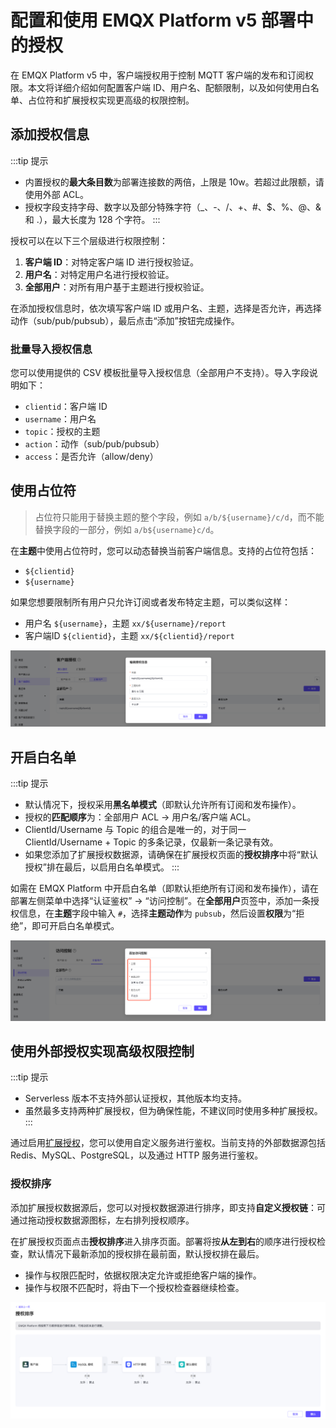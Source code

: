 # 配置和使用 EMQX Platform v5 部署中的授权

在 EMQX Platform v5 中，客户端授权用于控制 MQTT 客户端的发布和订阅权限。本文将详细介绍如何配置客户端 ID、用户名、配额限制，以及如何使用白名单、占位符和扩展授权实现更高级的权限控制。

## 添加授权信息

:::tip 提示

- 内置授权的**最大条目数**为部署连接数的两倍，上限是 10w。若超过此限额，请使用外部 ACL。
- 授权字段支持字母、数字以及部分特殊字符（_、-、/、+、#、$、%、@、& 和 .），最大长度为 128 个字符。
:::

授权可以在以下三个层级进行权限控制：

1. **客户端 ID**：对特定客户端 ID 进行授权验证。
2. **用户名**：对特定用户名进行授权验证。
3. **全部用户**：对所有用户基于主题进行授权验证。

在添加授权信息时，依次填写客户端 ID 或用户名、主题，选择是否允许，再选择动作（sub/pub/pubsub），最后点击“添加”按钮完成操作。

### 批量导入授权信息

您可以使用提供的 CSV 模板批量导入授权信息（全部用户不支持）。导入字段说明如下：

- `clientid`：客户端 ID
- `username`：用户名
- `topic`：授权的主题
- `action`：动作（sub/pub/pubsub）
- `access`：是否允许（allow/deny）

## 使用占位符

> 占位符只能用于替换主题的整个字段，例如 `a/b/${username}/c/d`，而不能替换字段的一部分，例如 `a/b${username}c/d`。

在**主题**中使用占位符时，您可以动态替换当前客户端信息。支持的占位符包括：

- `${clientid}`
- `${username}`

如果您想要限制所有用户只允许订阅或者发布特定主题，可以类似这样：

- 用户名 `${username}`，主题 `xx/${username}/report`
- 客户端ID `${clientid}`，主题 `xx/${clientid}/report`

![add_acl](./_assets/add_acl_v5_placeholder.png)

## 开启白名单

:::tip 提示

- 默认情况下，授权采用**黑名单模式**（即默认允许所有订阅和发布操作）。
- 授权的**匹配顺序**为：全部用户 ACL -> 用户名/客户端 ACL。
- ClientId/Username 与 Topic 的组合是唯一的，对于同一 ClientId/Username + Topic 的多条记录，仅最新一条记录有效。
- 如果您添加了扩展授权数据源，请确保在扩展授权页面的**授权排序**中将“默认授权”排在最后，以启用白名单模式。
:::

如需在 EMQX Platform 中开启白名单（即默认拒绝所有订阅和发布操作），请在部署左侧菜单中选择“认证鉴权” -> “访问控制”。在**全部用户**页签中，添加一条授权信息，在**主题**字段中输入 `#`，选择**主题动作**为 `pubsub`，然后设置**权限**为“拒绝”，即可开启白名单模式。

![add_acl](./_assets/acl_deny_all.png)

## 使用外部授权实现高级权限控制

:::tip 提示

- Serverless 版本不支持外部认证授权，其他版本均支持。
- 虽然最多支持两种扩展授权，但为确保性能，不建议同时使用多种扩展授权。
:::

通过启用[扩展授权](../deployments/custom_authz)，您可以使用自定义服务进行鉴权。当前支持的外部数据源包括 Redis、MySQL、PostgreSQL，以及通过 HTTP 服务进行鉴权。

### 授权排序

添加扩展授权数据源后，您可以对授权数据源进行排序，即支持**自定义授权链**：可通过拖动授权数据源图标，左右排列授权顺序。

在扩展授权页面点击**授权排序**进入排序页面。部署将按**从左到右**的顺序进行授权检查，默认情况下最新添加的授权排在最前面，默认授权排在最后。

- 操作与权限匹配时，依据权限决定允许或拒绝客户端的操作。
- 操作与权限不匹配时，将由下一个授权检查器继续检查。

![add_acl](./_assets/acl_v5_order.png)
